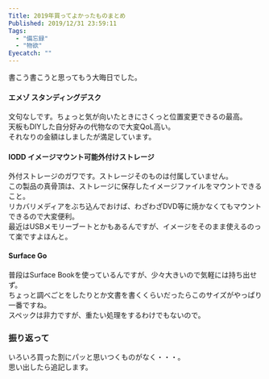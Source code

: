 ```yaml
---
Title: 2019年買ってよかったものまとめ
Published: 2019/12/31 23:59:11
Tags:
  - "備忘録"
  - "物欲"
Eyecatch: ""
---
```

書こう書こうと思ってもう大晦日でした。  

#### エメゾ スタンディングデスク

<?# EmbedLink "https://blog.hitsujin.jp/entry/2019/06/23/162330" /?>

文句なしです。ちょっと気が向いたときにさくっと位置変更できるの最高。  
天板もDIYした自分好みの代物なので大変QoL高い。  
それなりの金額はしましたが満足しています。  


#### IODD イメージマウント可能外付けストレージ  

<?# AmazonAffiliate B00S3G12E6 /?>

外付ストレージのガワです。ストレージそのものは付属していません。  
この製品の真骨頂は、ストレージに保存したイメージファイルをマウントできること。  
リカバリメディアをぶち込んでおけば、わざわざDVD等に焼かなくてもマウントできるので大変便利。  
最近はUSBメモリーブートとかもあるんですが、イメージをそのまま使えるのって楽ですよほんと。  

#### Surface Go  

<?# AmazonAffiliate B07MNLPC45 /?>

普段はSurface Bookを使っているんですが、少々大きいので気軽には持ち出せず。  
ちょっと調べごとをしたりとか文書を書くくらいだったらこのサイズがやっぱり一番ですね。  
スペックは非力ですが、重たい処理をするわけでもないので。  

### 振り返って  
いろいろ買った割にパッと思いつくものがなく・・・。  
思い出したら追記します。
